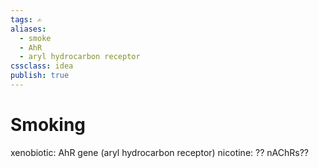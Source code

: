 ```yaml
---
tags: ✍️
aliases: 
  - smoke
  - AhR
  - aryl hydrocarbon receptor
cssclass: idea
publish: true
---
```

# Smoking
xenobiotic: AhR gene (aryl hydrocarbon receptor)
nicotine: ?? nAChRs??
